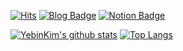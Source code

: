 
<!--
**leeseulbi0724/leeseulbi0724** is a ✨ _special_ ✨ repository because its `README.md` (this file) appears on your GitHub profile.

Here are some ideas to get you started:

- 🔭 I’m currently working on ...
- 🌱 I’m currently learning ...
- 👯 I’m looking to collaborate on ...
- 🤔 I’m looking for help with ...
- 💬 Ask me about ...
- 📫 How to reach me: ...
- 😄 Pronouns: ...
- ⚡ Fun fact: ...
-->

[![Hits](https://hits.seeyoufarm.com/api/count/incr/badge.svg?url=https%3A%2F%2Fgithub.com%2Fleeseulbi0724&count_bg=%23F0AD03&title_bg=%23F7A7B7&icon=smugmug.svg&icon_color=%23E7E7E7&title=WELOCME&edge_flat=false)](https://hits.seeyoufarm.com)
[![Blog Badge](https://img.shields.io/badge/-Blog-F7A7B7?logo=Undertale&logoColor=white&link=https://lee0724.tistory.com)](https://developer0724.tistory.com)
[![Notion Badge](https://img.shields.io/badge/-Notion-F7A7B7?logo=notion&logoColor=fff&link=https://www.notion.so/997bd7388b6a460cbb7c3ceb911eb2ae)](https://www.notion.so/997bd7388b6a460cbb7c3ceb911eb2ae)

[![YebinKim's github stats](https://github-readme-stats.vercel.app/api?username=leeseulbi0724&count_private=true&custom_title=Seulbi's&nbsp;github&nbsp;&bg_color=110,F7A7B7,F0AD03&title_color=fff&text_color=fff)](https://github.com/anuraghazra/github-readme-stats)
[![Top Langs](https://github-readme-stats.vercel.app/api/top-langs/?username=leeseulbi0724&layout=compact&custom_title=My&nbsp;Language&nbsp;&bg_color=30,F7A7B7,F0AD03&title_color=fff&text_color=fff)](https://github.com/anuraghazra/github-readme-stats)
